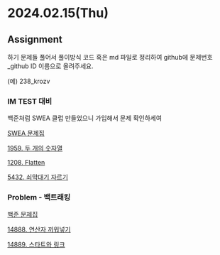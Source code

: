 # 2024.02.15(Thu)

## Assignment

하기 문제들 풀어서 풀이방식 코드 혹은 md 파일로 정리하여 github에 문제번호_github ID 이름으로 올려주세요.

(예) 238_krozv

### IM TEST 대비

백준처럼 SWEA 클럽 만들었으니 가입해서 문제 확인하세여

[SWEA 문제집](https://swexpertacademy.com/main/talk/solvingClub/boardCommuList.do?solveclubId=AY2i7WQ6i8EDFAXh&searchClsftn=AY2i7WRai8MDFAXh&schClsName=Notice#)

[1959. 두 개의 숫자열](https://swexpertacademy.com/main/code/problem/problemDetail.do?contestProbId=AV5PpoFaAS4DFAUq)

[1208. Flatten](https://swexpertacademy.com/main/code/problem/problemDetail.do?contestProbId=AV139KOaABgCFAYh)

[5432. 쇠막대기 자르기](https://swexpertacademy.com/main/code/problem/problemDetail.do?contestProbId=AWVl47b6DGMDFAXm)

### Problem - 백트래킹

[백준 문제집](https://www.acmicpc.net/group/workbook/view/19984/66542)

[14888. 연산자 끼워넣기](https://www.acmicpc.net/problem/14888)

[14889. 스타트와 링크](https://www.acmicpc.net/problem/14889)